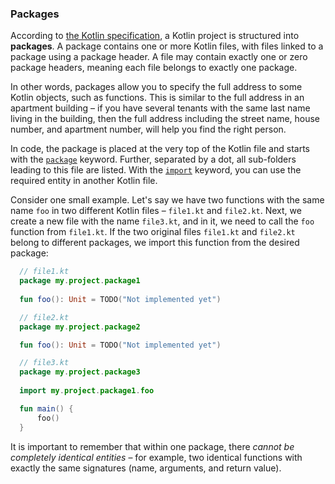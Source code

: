 ### Packages

According to [the Kotlin specification](https://kotlinlang.org/spec/packages-and-imports.html#:~:text=A%20Kotlin%20project%20is%20structured,belongs%20to%20exactly%20one%20package),
a Kotlin project is structured into **packages**.
A package contains one or more Kotlin files,
with files linked to a package using a package header.
A file may contain exactly one or zero package headers,
meaning each file belongs to exactly one package.

In other words, packages allow you to specify the full
address to some Kotlin objects, such as functions.
This is similar to the full address in an apartment building –
if you have several tenants with the same last name living in the building,
then the full address including the street name, house number, and apartment number,
will help you find the right person.

In code, the package is placed at the very top of the Kotlin file and starts with the [`package`](https://kotlinlang.org/docs/packages.html) keyword.
Further, separated by a dot, all sub-folders leading to this file are listed.
With the [`import`](https://kotlinlang.org/docs/packages.html#imports) keyword, you can use the required entity in another Kotlin file.

<div class="hint" title="package and import example">

Consider one small example. Let's say we have two functions with the same name `foo` in two different Kotlin files – `file1.kt` and `file2.kt`.
Next, we create a new file with the name `file3.kt`, and in it, we need to call the `foo` function from `file1.kt`.
If the two original files `file1.kt` and `file2.kt` belong to different packages, we import this function from the desired package:

  ```kotlin
    // file1.kt
    package my.project.package1
    
    fun foo(): Unit = TODO("Not implemented yet")
   ```

  ```kotlin
    // file2.kt
    package my.project.package2

    fun foo(): Unit = TODO("Not implemented yet")
  ```

  ```kotlin
    // file3.kt
    package my.project.package3
    
    import my.project.package1.foo

    fun main() {
        foo()
    }
  ```
</div>

It is important to remember that within one package, there _cannot be completely identical entities_ –
for example, two identical functions with exactly the same signatures (name, arguments, and return value).
